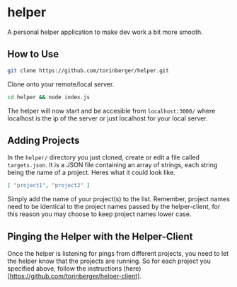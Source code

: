# helper
A personal helper application to make dev work a bit more smooth.
## How to Use
```bash
git clone https://github.com/torinberger/helper.git
```
Clone onto your remote/local server.
```bash
cd helper && node index.js
```
The helper will now start and be accesible from `localhost:3000/` where localhost is the ip of the server or just localhost for your local server.
## Adding Projects
In the `helper/` directory you just cloned, create or edit a file called `targets.json`. It is a JSON file containing an array of strings, each string being the name of a project. Heres what it could look like.
```JSON
[ "project1", "project2" ]
```
Simply add the name of your project(s) to the list. Remember, project names need to be identical to the project names passed by the helper-client, for this reason you may choose to keep project names lower case.
## Pinging the Helper with the Helper-Client
Once the helper is listening for pings from different projects, you need to let the helper know that the projects are running. So for each project you specified above, follow the instructions (here)[https://github.com/torinberger/helper-client].
